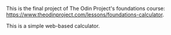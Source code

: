 This is the final project of The Odin Project's foundations course: 
https://www.theodinproject.com/lessons/foundations-calculator.

This is a simple web-based calculator.

